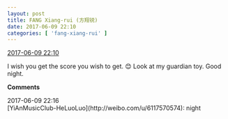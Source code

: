 ```yaml
---
layout: post
title: FANG Xiang-rui (方翔锐)
date: 2017-06-09 22:10
categories: [ 'fang-xiang-rui' ]
---
```


<div class="weibo-info">
  <a href="http://weibo.com/6117583008/F74orou4S">2017-06-09 22:10</a>
</div>

I wish you get the score you wish to get. :blush: Look at my guardian toy. Good night.

<!-- more -->

**Comments**

<div class="weibo-info">2017-06-09 22:16</div>
[YiAnMusicClub-HeLuoLuo](http://weibo.com/u/6117570574): night
